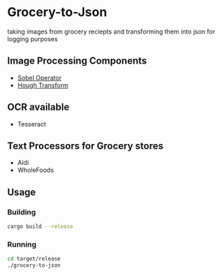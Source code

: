 # Grocery-to-Json

taking images from grocery reciepts and transforming them into json for logging purposes


## Image Processing Components

- [Sobel Operator](en.wikipedia.org/wiki/Sobel_operator)
- [Hough Transform](https://en.wikipedia.org/wiki/Hough_transform)

## OCR available

- Tesseract

## Text Processors for Grocery stores

- Aldi
- WholeFoods

## Usage

### Building
```Bash
cargo build --release
```

### Running
```Bash
cd target/release
./grocery-to-json

```
